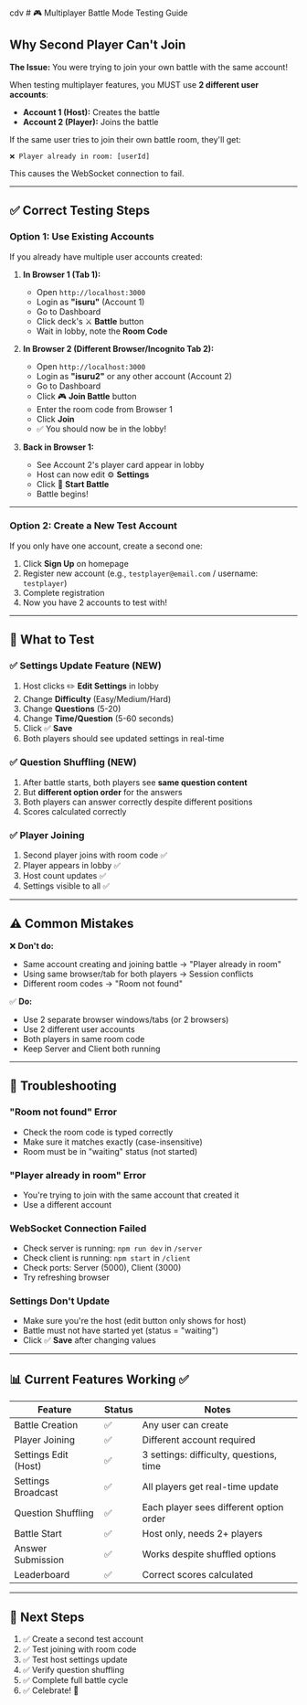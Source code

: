 cdv # 🎮 Multiplayer Battle Mode Testing Guide

## Why Second Player Can't Join

**The Issue:** You were trying to join your own battle with the same account!

When testing multiplayer features, you MUST use **2 different user accounts**:

- **Account 1 (Host):** Creates the battle
- **Account 2 (Player):** Joins the battle

If the same user tries to join their own battle room, they'll get:

```
❌ Player already in room: [userId]
```

This causes the WebSocket connection to fail.

---

## ✅ Correct Testing Steps

### Option 1: Use Existing Accounts

If you already have multiple user accounts created:

1. **In Browser 1 (Tab 1):**

   - Open `http://localhost:3000`
   - Login as **"isuru"** (Account 1)
   - Go to Dashboard
   - Click deck's ⚔️ **Battle** button
   - Wait in lobby, note the **Room Code**

2. **In Browser 2 (Different Browser/Incognito Tab 2):**

   - Open `http://localhost:3000`
   - Login as **"isuru2"** or any other account (Account 2)
   - Go to Dashboard
   - Click 🎮 **Join Battle** button
   - Enter the room code from Browser 1
   - Click **Join**
   - ✅ You should now be in the lobby!

3. **Back in Browser 1:**
   - See Account 2's player card appear in lobby
   - Host can now edit ⚙️ **Settings**
   - Click 🚀 **Start Battle**
   - Battle begins!

---

### Option 2: Create a New Test Account

If you only have one account, create a second one:

1. Click **Sign Up** on homepage
2. Register new account (e.g., `testplayer@email.com` / username: `testplayer`)
3. Complete registration
4. Now you have 2 accounts to test with!

---

## 🧪 What to Test

### ✅ Settings Update Feature (NEW)

1. Host clicks ✏️ **Edit Settings** in lobby
2. Change **Difficulty** (Easy/Medium/Hard)
3. Change **Questions** (5-20)
4. Change **Time/Question** (5-60 seconds)
5. Click ✅ **Save**
6. Both players should see updated settings in real-time

### ✅ Question Shuffling (NEW)

1. After battle starts, both players see **same question content**
2. But **different option order** for the answers
3. Both players can answer correctly despite different positions
4. Scores calculated correctly

### ✅ Player Joining

1. Second player joins with room code ✅
2. Player appears in lobby ✅
3. Host count updates ✅
4. Settings visible to all ✅

---

## ⚠️ Common Mistakes

❌ **Don't do:**

- Same account creating and joining battle → "Player already in room"
- Using same browser/tab for both players → Session conflicts
- Different room codes → "Room not found"

✅ **Do:**

- Use 2 separate browser windows/tabs (or 2 browsers)
- Use 2 different user accounts
- Both players in same room code
- Keep Server and Client both running

---

## 🔧 Troubleshooting

### "Room not found" Error

- Check the room code is typed correctly
- Make sure it matches exactly (case-insensitive)
- Room must be in "waiting" status (not started)

### "Player already in room" Error

- You're trying to join with the same account that created it
- Use a different account

### WebSocket Connection Failed

- Check server is running: `npm run dev` in `/server`
- Check client is running: `npm start` in `/client`
- Check ports: Server (5000), Client (3000)
- Try refreshing browser

### Settings Don't Update

- Make sure you're the host (edit button only shows for host)
- Battle must not have started yet (status = "waiting")
- Click ✅ **Save** after changing values

---

## 📊 Current Features Working ✅

| Feature              | Status | Notes                                   |
| -------------------- | ------ | --------------------------------------- |
| Battle Creation      | ✅     | Any user can create                     |
| Player Joining       | ✅     | Different account required              |
| Settings Edit (Host) | ✅     | 3 settings: difficulty, questions, time |
| Settings Broadcast   | ✅     | All players get real-time update        |
| Question Shuffling   | ✅     | Each player sees different option order |
| Battle Start         | ✅     | Host only, needs 2+ players             |
| Answer Submission    | ✅     | Works despite shuffled options          |
| Leaderboard          | ✅     | Correct scores calculated               |

---

## 🎯 Next Steps

1. ✅ Create a second test account
2. ✅ Test joining with room code
3. ✅ Test host settings update
4. ✅ Verify question shuffling
5. ✅ Complete full battle cycle
6. ✅ Celebrate! 🎉
